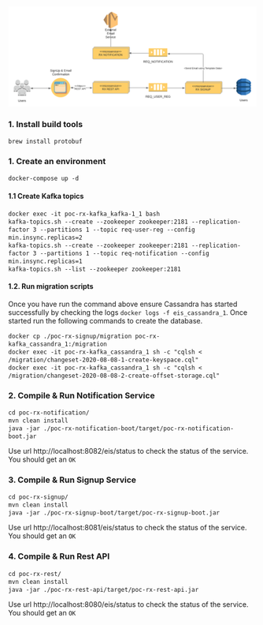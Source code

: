 ![Reactive Architecture](architecture.png)

### 1. Install build tools
```
brew install protobuf
```

### 1. Create an environment
```
docker-compose up -d
```

#### 1.1 Create Kafka topics
```
docker exec -it poc-rx-kafka_kafka-1_1 bash
kafka-topics.sh --create --zookeeper zookeeper:2181 --replication-factor 3 --partitions 1 --topic req-user-reg --config min.insync.replicas=2
kafka-topics.sh --create --zookeeper zookeeper:2181 --replication-factor 3 --partitions 1 --topic req-notification --config min.insync.replicas=1
kafka-topics.sh --list --zookeeper zookeeper:2181
```

#### 1.2. Run migration scripts

Once you have run the command above ensure Cassandra has started successfully by checking the logs `docker logs -f eis_cassandra_1`. Once started run the following commands to create the database.  

```
docker cp ./poc-rx-signup/migration poc-rx-kafka_cassandra_1:/migration
docker exec -it poc-rx-kafka_cassandra_1 sh -c "cqlsh < /migration/changeset-2020-08-08-1-create-keyspace.cql"
docker exec -it poc-rx-kafka_cassandra_1 sh -c "cqlsh < /migration/changeset-2020-08-08-2-create-offset-storage.cql"
```

### 2. Compile & Run Notification Service
```
cd poc-rx-notification/
mvn clean install
java -jar ./poc-rx-notification-boot/target/poc-rx-notification-boot.jar
```

Use url http://localhost:8082/eis/status to check the status of the service. You should get an `OK`

### 3. Compile & Run Signup Service
```
cd poc-rx-signup/
mvn clean install
java -jar ./poc-rx-signup-boot/target/poc-rx-signup-boot.jar
```

Use url http://localhost:8081/eis/status to check the status of the service. You should get an `OK`

### 4. Compile & Run Rest API
```
cd poc-rx-rest/
mvn clean install
java -jar ./poc-rx-rest-api/target/poc-rx-rest-api.jar
```

Use url http://localhost:8080/eis/status to check the status of the service. You should get an `OK`